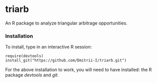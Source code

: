 # triarb

An R package to analyze triangular arbitrage opportunities.

### Installation 
To install, type in an interactive R session:

    require(devtools)
    install_git("https://github.com/Dmitrii-I/triarb.git")

For the above installation to work, you will need to have installed: the R package *devtools* and *git*.
